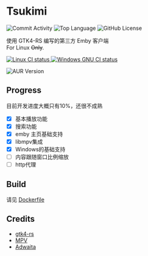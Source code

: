 # Tsukimi       

  ![Commit Activity](https://img.shields.io/github/commit-activity/m/tsukinaha/Tsukimi/main)
  ![Top Language](https://img.shields.io/github/languages/top/tsukinaha/Tsukimi)
  ![GitHub License](https://img.shields.io/github/license/tsukinaha/tsukimi)

  
使用 GTK4-RS 编写的第三方 Emby 客户端              
For Linux ~~Only~~.


  <a href="https://github.com/tsukinaha/tsukimi/actions/workflows/build_linux.yml">
    <img alt="Linux CI status" src="https://github.com/tsukinaha/tsukimi/actions/workflows/build_linux.yml/badge.svg"/>
  </a>
  <a href="https://github.com/tsukinaha/tsukimi/actions/workflows/build_gnu.yml">
    <img alt="Windows GNU CI status" src="https://github.com/tsukinaha/tsukimi/actions/workflows/build_gnu.yml/badge.svg"/>
  </a>

  ![AUR Version](https://img.shields.io/aur/version/tsukimi-git)
## Progress
目前开发进度大概只有10%，还很不成熟
- [x] 基本播放功能
- [x] 搜索功能
- [x] emby 主页基础支持 
- [x] libmpv集成
- [x] Windows的基础支持
- [ ] 内容跟随窗口比例缩放
- [ ] http代理   
## Build
请见 [Dockerfile](https://github.com/tsukinaha/tsukimi/blob/main/Dockerfile)

## Credits
- [gtk4-rs](https://github.com/gtk-rs/gtk4-rs)
- [MPV](https://github.com/mpv-player/mpv)
- [Adwaita](https://gitlab.gnome.org/GNOME/libadwaita/)
